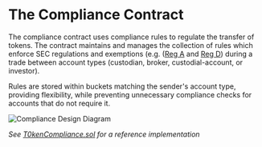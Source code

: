 # The Compliance Contract
The compliance contract uses compliance rules to regulate the transfer of tokens. The contract maintains and manages the collection of rules which enforce SEC regulations and exemptions (e.g. ([Reg A](reg-a) and [Reg D](reg-d)) during a trade between account types (custodian, broker, custodial-account, or investor).

Rules are stored within buckets matching the sender's account type, providing flexibility, while preventing unnecessary compliance checks for accounts that do not require it.

![Compliance Design Diagram][design]

_See [T0kenCompliance.sol](../../contracts/compliance/T0kenCompliance.sol) for a reference implementation_


[design]: http://www.plantuml.com/plantuml/png/XP11geCm48RtESKiMwGt4B4KUW3fNgPn57bnb9cnYuftRomYTY7lMuKl_vzCagkXsDW5Dw3_muRWrdT3Q94zGPeMv0sv2PHbC3c8j6maDVfzi1W3hTiB2NZaXo1hJN8wV_tiZjhxPba2lOXDusgJ4pxL1BtDSAqg8TMxz6_YvUILIsHtlP8T9HDeo9PvzKVg9lzvnUnouYh-rmS0

